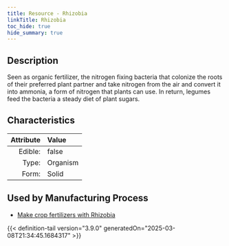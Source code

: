 ```yaml
---
title: Resource - Rhizobia
linkTitle: Rhizobia
toc_hide: true
hide_summary: true
---
```

<!-- This is generated by the MarsSim HelpGenertor, do not edit. -->

## Description
 Seen as organic fertilizer, the nitrogen fixing&#10;&#9;&#9;bacteria that colonize the roots of their preferred plant partner and take nitrogen&#10;&#9;&#9;from the air and convert it into ammonia, a form of nitrogen that plants can use.&#10;&#9;&#9;In return, legumes feed the bacteria a steady diet of plant sugars.&#10;&#9; 

## Characteristics

| Attribute      | Value |
|--------:|:------|
|Edible:|false|
|Type:|Organism|
|Form:|Solid|
 

## Used by Manufacturing Process

- [Make crop fertilizers with Rhizobia](/docs/definitions/process/make-crop-fertilizers-with-rhizobia)


    


{{< definition-tail version="3.9.0" generatedOn="2025-03-08T21:34:45.1684317" >}}


